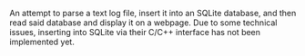 An attempt to parse a text log file, insert it into an SQLite database, and then read said database and display it on a webpage.
Due to some technical issues, inserting into SQLite via their C/C++ interface has not been implemented yet. 
